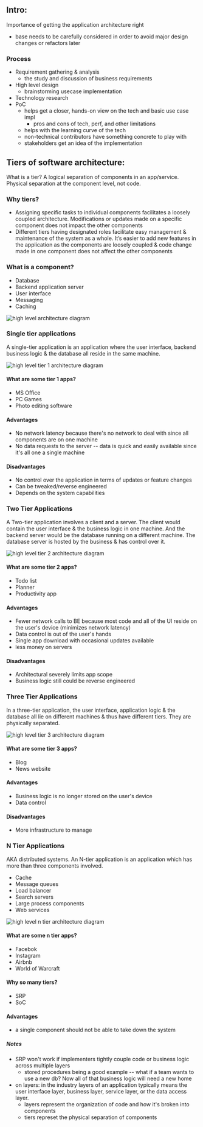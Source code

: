 ## Intro:

Importance of getting the application architecture right
- base needs to be carefully considered in order to avoid major design changes or refactors later

### Process
- Requirement gathering & analysis
    - the study and discussion of business requirements
- High level design
    - brainstorming usecase implementation
- Technology research
- PoC
    - helps get a closer, hands-on view on the tech and basic use case impl
        - pros and cons of tech, perf, and other limitations
    - helps with the learning curve of the tech
    - non-technical contributors have something concrete to play with
    - stakeholders get an idea of the implementation


## Tiers of software architecture:

What is a tier?
A logical separation of components in an app/service. Physical separation at the component level, not code.

### Why tiers?
- Assigning specific tasks to individual components facilitates a loosely coupled architecture. Modifications or updates made on a specific component does not impact the other components
- Different tiers having designated roles facilitate easy management & maintenance of the system as a whole. It’s easier to add new features in the application as the components are loosely coupled & code change made in one component does not affect the other components

### What is a component?
- Database
- Backend application server
- User interface
- Messaging
- Caching

![high level architecture diagram](./images/tiers_1.jpeg)

### Single tier applications
A single-tier application is an application where the user interface, backend business logic & the database all reside in the same machine.

![high level tier 1 architecture diagram](./images/tiers_2.jpeg)

#### What are some tier 1 apps?
- MS Office
- PC Games
- Photo editing software

#### Advantages
- No network latency because there's no network to deal with since all components are on one machine
- No data requests to the server -- data is quick and easily available since it's all one a single machine

#### Disadvantages
- No control over the application in terms of updates or feature changes
- Can be tweaked/reverse engineered
- Depends on the system capabilities


### Two Tier Applications
A Two-tier application involves a client and a server. The client would contain the user interface & the business logic in one machine. And the backend server would be the database running on a different machine. The database server is hosted by the business & has control over it.

![high level tier 2 architecture diagram](./images/tiers_3.jpeg)

#### What are some tier 2 apps?
- Todo list
- Planner
- Productivity app

#### Advantages
- Fewer network calls to BE because most code and all of the UI reside on the user's device (minimizes network latency)
- Data control is out of the user's hands
- Single app download with occasional updates available
- less money on servers

#### Disadvantages
- Architectural severely limits app scope
- Business logic still could be reverse engineered


### Three Tier Applications
In a three-tier application, the user interface, application logic & the database all lie on different machines & thus have different tiers. They are physically separated.

![high level tier 3 architecture diagram](./images/tiers_4.jpeg)

#### What are some tier 3 apps?
- Blog
- News website

#### Advantages
- Business logic is no longer stored on the user's device
- Data control

#### Disadvantages
- More infrastructure to manage


### N Tier Applications
AKA distributed systems. An N-tier application is an application which has more than three components involved.

- Cache
- Message queues
- Load balancer
- Search servers
- Large process components
- Web services

![high level n tier architecture diagram](./images/tiers_5.jpeg)

#### What are some n tier apps?
- Facebok
- Instagram
- Airbnb
- World of Warcraft

#### Why so many tiers?
- SRP
- SoC

#### Advantages
- a single component should not be able to take down the system

##### Notes
- SRP won't work if implementers tightly couple code or business logic across multiple layers
    - stored procedures being a good example -- what if a team wants to use a new db?  Now all of that business logic will need a new home
- on layers: in the industry layers of an application typically means the user interface layer, business layer, service layer, or the data access layer.
    - layers represent the organization of code and how it's broken into components
    - tiers represet the physical separation of components

